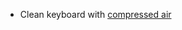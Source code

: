 - Clean keyboard with [compressed air](https://www.cnet.com/how-to/stuck-key-learn-the-right-way-to-clean-your-macbooks-keyboard/)
